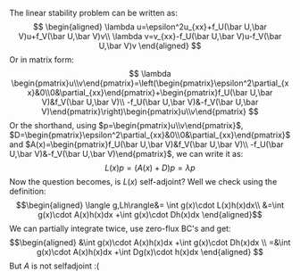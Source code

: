 The linear stability problem can be written as:
$$
\begin{aligned}
\lambda u=\epsilon^2u_{xx}+f_U(\bar U,\bar V)u+f_V(\bar U,\bar V)v\\
\lambda v=v_{xx}-f_U(\bar U,\bar V)u-f_V(\bar U,\bar V)v
\end{aligned}
$$
Or in matrix form:
$$
\lambda \begin{pmatrix}u\\v\end{pmatrix}=\left(\begin{pmatrix}\epsilon^2\partial_{xx}&0\\0&\partial_{xx}\end{pmatrix}+\begin{pmatrix}f_U(\bar U,\bar V)&f_V(\bar U,\bar V)\\ -f_U(\bar U,\bar V)&-f_V(\bar U,\bar V)\end{pmatrix}\right)\begin{pmatrix}u\\v\end{pmatrix}
$$
Or the shorthand, using $p=\begin{pmatrix}u\\v\end{pmatrix}$, $D=\begin{pmatrix}\epsilon^2\partial_{xx}&0\\0&\partial_{xx}\end{pmatrix}$ and $A(x)=\begin{pmatrix}f_U(\bar U,\bar V)&f_V(\bar U,\bar V)\\ -f_U(\bar U,\bar V)&-f_V(\bar U,\bar V)\end{pmatrix}$, we can write it as:
$$
L(x)p=(A(x)+D)p = \lambda p
$$
Now the question becomes, is $L(x)$ self-adjoint? Well we check using the definition:
$$\begin{aligned}
\langle g,Lh\rangle&=
\int g(x)\cdot L(x)h(x)dx\\
&=\int g(x)\cdot A(x)h(x)dx +\int g(x)\cdot Dh(x)dx 
\end{aligned}$$
We can partially integrate twice, use zero-flux BC's and get:
$$\begin{aligned}
&\int g(x)\cdot A(x)h(x)dx +\int g(x)\cdot Dh(x)dx \\
=&\int g(x)\cdot A(x)h(x)dx +\int Dg(x)\cdot h(x)dx
\end{aligned}
$$
But $A$ is not selfadjoint :(

